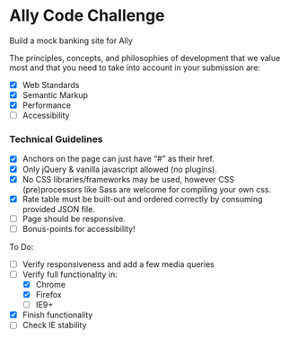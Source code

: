 # Ally Code Challenge
Build a mock banking site for Ally

The principles, concepts, and philosophies of development that we value most and that you need to take into account in your submission are:
- [x] Web Standards
- [x] Semantic Markup
- [x] Performance
- [ ] Accessibility

### Technical Guidelines

- [x] Anchors on the page can just have “#” as their href.
- [x] Only jQuery & vanilla javascript allowed (no plugins).
- [x] No CSS libraries/frameworks may be used, however CSS (pre)processors like Sass are welcome for compiling your own css.
- [x] Rate table must be built-out and ordered correctly by consuming provided JSON file.
- [ ] Page should be responsive.
- [ ] Bonus-points for accessibility!

To Do:
- [ ] Verify responsiveness and add a few media queries
- [ ] Verify full functionality in:
    - [x] Chrome
    - [x] Firefox
    - [ ] IE9+
- [x] Finish functionality
- [ ] Check IE stability
